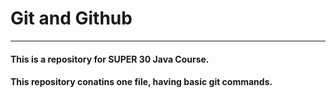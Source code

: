 # Git and Github
---

#### This is a repository for SUPER 30 Java Course.
#### This repository conatins one file, having basic git commands. 
